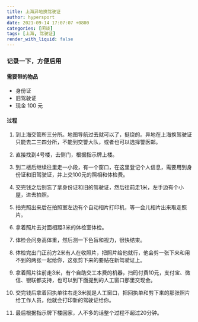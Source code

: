 ```yaml
---
title: 上海异地换驾驶证
author: hypersport
date: 2021-09-14 17:07:07 +0800
categories: [闲谈]
tags: [上海, 驾驶证]
render_with_liquid: false
---
```


### 记录一下，方便后用

#### 需要带的物品

- 身份证
- 旧驾驶证
- 现金 100 元

#### 过程

1. 到上海交管所三分所。地图导航过去就可以了，挺绕的。异地在上海换驾驶证只能去二三四分所，不能到交警大队，或者也可以选择警医邮。

2. 直接找到4号楼，去侧门，根据指示牌上楼。

3. 到二楼后继续往里走一小段，有一个窗口，在这里登记个人信息，需要用到身份证和旧驾驶证，并上交100元的照相和体检费。

4. 交完钱之后别忘了拿身份证和旧的驾驶证，然后往前走1米，左手边有个小屋，进去拍照。

5. 拍完照出来后在拍照室左边有个自动相片打印机，等一会儿相片出来取走照片。

6. 拿着照片去对面相距3米的体检室体检。

7. 体检会问身高体重，然后测一下色盲和视力，很快结束。

8. 体检完出门正前方2米有人在收照片，把照片给他就行，他会剪一张下来和用不到的两张一起给你，这张剪下来的要贴在新驾驶证上。

9. 拿着照片往前走3米，有个自助交工本费的机器，扫码付费10元，支付宝、微信、银联都支持，也可以到下面提到的人工窗口那里交现金。

10. 交完钱后拿着回执单往右走3米就是人工窗口，把回执单和剪下来的那张照片给工作人员，他就会打印新的驾驶证给你。

11. 最后根据指示牌下楼回家，人不多的话整个过程不超过20分钟。
